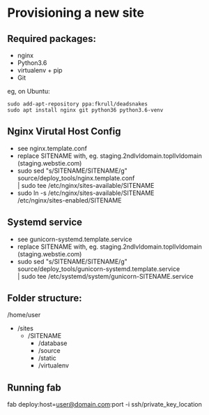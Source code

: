 Provisioning a new site
=======================
## Required packages:

* nginx
* Python3.6
* virtualenv + pip
* Git

eg, on Ubuntu:

    sudo add-apt-repository ppa:fkrull/deadsnakes
    sudo apt install nginx git python36 python3.6-venv
    
## Nginx Virutal Host Config

* see nginx.template.conf
* replace SITENAME with, eg. staging.2ndlvldomain.topllvldomain (staging.webstie.com)
* sudo sed "s/SITENAME/SITENAME/g" \
 source/deploy_tools/nginx.template.conf \
 | sudo tee /etc/nginx/sites-available/SITENAME
* sudo ln -s /etc/nginx/sites-available/SITENAME \
 /etc/nginx/sites-enabled/SITENAME

## Systemd service

* see gunicorn-systemd.template.service
* replace SITENAME with, eg. staging.2ndlvldomain.topllvldomain (staging.webstie.com)
* sudo sed "s/SITENAME/SITENAME/g" \
 source/deploy_tools/gunicorn-systemd.template.service \
 | sudo tee /etc/systemd/system/gunicorn-SITENAME.service

## Folder structure:

/home/user
- /sites
    - /SITENAME
        - /database
        - /source
        - /static
        - /virtualenv
        
## Running fab
fab deploy:host=user@domain.com:port -i ssh/private_key_location
